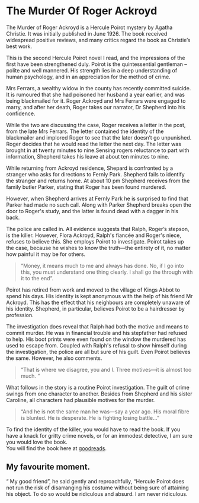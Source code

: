 # The Murder Of Roger Ackroyd

The Murder of Roger Ackroyd is a Hercule Poirot mystery by Agatha Christie. It was initially published in June 1926. The book received widespread positive reviews, and many critics regard the book as Christie’s best work.  

This is the second Hercule Poirot novel I read, and the impressions of the first have been strengthened duly. Poirot is the quintessential gentleman – polite and well mannered. His strength lies in a deep understanding of human psychology, and in an appreciation for the method of crime.  

Mrs Ferrars, a wealthy widow in the county has recently committed suicide. It is rumoured that she had poisoned her husband a year earlier, and was being blackmailed for it. Roger Ackroyd and Mrs Ferrars were engaged to marry, and after her death, Roger takes our narrator, Dr Shepherd into his confidence.  

While the two are discussing the case, Roger receives a letter in the post, from the late Mrs Ferrars. The letter contained the identity of the blackmailer and implored Roger to see that the later doesn’t go unpunished.  Roger decides that he would read the letter the next day. The letter was brought in at twenty minutes to nine.Sensing rogers reluctance to part with information, Shepherd takes his leave at about ten minutes to nine.  

While returning from Ackroyd residence, Shepard is confronted by a stranger who asks for directions to Fernly Park. Shepherd fails to identify the stranger and returns home.  At about 10 pm Shepherd receives from the family butler Parker, stating that Roger has been found murdered.  

However, when Shepherd arrives at Fernly Park he is surprised to find that Parker had made no such call. Along with Parker Shepherd breaks open the door to Roger's study, and the latter is found dead with a dagger in his back.  

The police are called in. All evidence suggests that Ralph, Roger’s stepson, is the killer. However, Flora Ackroyd, Ralph's fiancée and Roger's niece, refuses to believe this. She employs Poirot to investigate. Poirot takes up the case, because he wishes to know the truth—the entirety of it, no matter how painful it may be for others.  


> “Money, it means much to me and always has done. No, if I go into this, you must understand one thing clearly. I shall go the through with it to the end”. 


Poirot has retired from work and moved to the village of Kings Abbot to spend his days. His identity is kept anonymous with the help of his friend Mr Ackroyd. This has the effect that his neighbours are completely unaware of his identity.  Shepherd, in particular, believes Poirot to be a hairdresser by profession. 

The investigation does reveal that Ralph had both the motive and means to commit murder. He was in financial trouble and his stepfather had refused to help. His boot prints were even found on the window the murdered has used to escape from. Coupled with Ralph's refusal to show himself during the investigation, the police are all but sure of his guilt. Even Poirot believes the same. However, he also comments. 

> “That is where we disagree, you and I. Three motives—it is almost too much. “  

 

What follows in the story is a routine Poirot investigation. The guilt of crime swings from one character to another. Besides from Shepherd and his sister Caroline, all characters had plausible motives for the murder.  

> “And he is not the same man he was—say a year ago. His moral fibre is blunted. He is desperate. He is fighting losing battle…” 

To find the identity of the killer, you would have to read the book. If you have a knack for gritty crime novels, or for an immodest detective, I am sure you would love the book.  
You will find the book here at  [goodreads][1].

## My favourite moment.  
“ My good friend”, he said gently and reproachfully, “Hercule Poirot does not run the risk of disarranging his costume without being sure of attaining his object. To do so would be ridiculous and absurd. I am never ridiculous.  


[1]: http://www.goodreads.com/book/show/16328.The_Murder_of_Roger_Ackroyd
